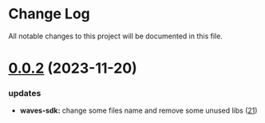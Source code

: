 
# Change Log

All notable changes to this project will be documented in this file.

# [0.0.2](https://github.com/xiaohuasheng0x1/blockchains) (2023-11-20)

### updates

- **waves-sdk:** change some files name and remove some unused libs ([21](https://github.com/xiaohuasheng0x1/blockchains/pull/21))
